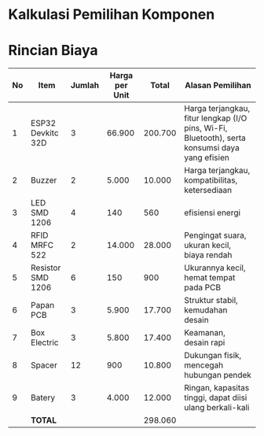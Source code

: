 

# Kalkulasi Pemilihan Komponen 
# Rincian Biaya

| No  | Item                | Jumlah | Harga per Unit   | Total |Alasan Pemilihan |
|-----|-------------------  |--------|--------|---------|-----|
| 1   | ESP32 Devkitc 32D   | 3    | 66.900 | 200.700   | Harga terjangkau, fitur lengkap (I/O pins, Wi-Fi, Bluetooth), serta konsumsi daya yang efisien|
| 2   | Buzzer              | 2      | 5.000  | 10.000  |Harga terjangkau, kompatibilitas, ketersediaan |
| 3   | LED SMD 1206        | 4      | 140    | 560     |efisiensi energi |
| 4   | RFID MRFC 522       | 2      | 14.000 | 28.000  |Pengingat suara, ukuran kecil, biaya rendah |
| 5   | Resistor SMD 1206   | 6      | 150    | 900     |Ukurannya kecil, hemat tempat pada PCB |
| 6   | Papan PCB           | 3      | 5.900  | 17.700  |Struktur stabil, kemudahan desain |
| 7   | Box Electric        | 3      | 5.800  | 17.400  |Keamanan, desain rapi |
| 8   | Spacer              | 12     | 900    | 10.800  |Dukungan fisik, mencegah hubungan pendek |
| 9   | Batery              | 3      | 4.000  | 12.000  | Ringan, kapasitas tinggi, dapat diisi ulang berkali-kali|
|     | **TOTAL**           |        |        | 298.060 | 

